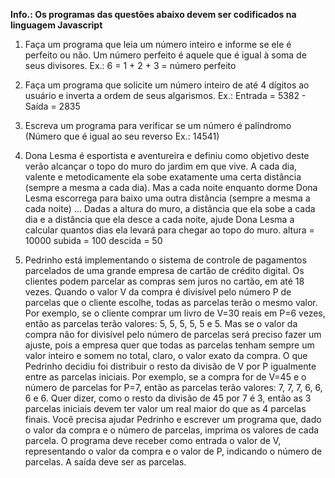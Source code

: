 **Info.: Os programas das questões abaixo devem ser codificados na linguagem Javascript**
 
1. Faça um programa que leia um número inteiro e informe se ele é perfeito ou não. Um número perfeito é aquele que é igual à soma de seus divisores. Ex.: 6 = 1 + 2 + 3 = número perfeito

2. Faça um programa que solicite um número inteiro de até 4 dígitos ao usuário e inverta a ordem de seus algarismos. Ex.: Entrada = 5382 - Saída = 2835

3. Escreva um programa para verificar se um número é palíndromo (Número que é igual ao seu reverso Ex.: 14541)

4. Dona Lesma é esportista e aventureira e definiu como objetivo deste verão alcançar o topo do muro do jardim em que vive. A cada dia, valente e metodicamente ela sobe exatamente uma certa distância (sempre a mesma a cada dia). Mas a cada noite enquanto dorme Dona Lesma escorrega para baixo uma outra distância (sempre a mesma a cada noite) ... Dadas a altura do muro, a distância que ela sobe a cada dia e a distância que ela desce a cada noite, ajude Dona Lesma a calcular quantos dias ela levará para chegar ao topo do muro. altura = 10000 subida = 100 descida = 50

5. Pedrinho está implementando o sistema de controle de pagamentos parcelados de uma grande empresa de cartão de crédito digital. Os clientes podem parcelar as compras sem juros no cartão, em até 18 vezes. Quando o valor V da compra é divisível pelo número P de parcelas que o cliente escolhe, todas as parcelas terão o mesmo valor. Por exemplo, se o cliente comprar um livro de V=30 reais em P=6 vezes, então as parcelas terão valores: 5, 5, 5, 5, 5 e 5. Mas se o valor da compra não for divisível pelo número de parcelas será preciso fazer um ajuste, pois a empresa quer que todas as parcelas tenham sempre um valor inteiro e somem no total, claro, o valor exato da compra. O que Pedrinho decidiu foi distribuir o resto da divisão de V por P igualmente entre as parcelas iniciais. Por exemplo, se a compra for de V=45 e o número de parcelas for P=7, então as parcelas terão valores: 7, 7, 7, 6, 6, 6 e 6. Quer dizer, como o resto da divisão de 45 por 7 é 3, então as 3 parcelas iniciais devem ter valor um real maior do que as 4 parcelas finais. Você precisa ajudar Pedrinho e escrever um programa que, dado o valor da compra e o número de parcelas, imprima os valores de cada parcela. O programa deve receber como entrada o valor de V, representando o valor da compra e o valor de P, indicando o número de parcelas. A saída deve ser as parcelas.
